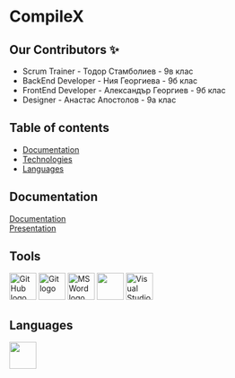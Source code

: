 # CompileX
## Our Contributors ✨
<ul>
  <li>Scrum Trainer - Тодор Стамболиев - 9в клас</li>
  <li>BackEnd Developer - Ния Георгиева - 9б клас</li>
  <li>FrontEnd Developer - Александър Георгиев - 9б клас</li>
  <li>Designer - Анастас Апостолов - 9а клас</li>
</ul>

## Table of contents
- [Documentation](#docs)
- [Technologies](#technologies)
- [Languages](#languages)
  
## Documentation <a name="docs"></a>
[Documentation](https://github.com/codingburgas/sprint-eschool-compilex/blob/main/Documentation/CompileX.docx) <br>
[Presentation](https://github.com/codingburgas/sprint-eschool-compilex/blob/main/Documentation/CompileX.pptx)

## Tools <a name="technologies"></a>
<p align="left">
<img src="https://cdn.worldvectorlogo.com/logos/github-icon-2.svg" alt="GitHub logo" width=48px>
<img src="https://avatars.githubusercontent.com/u/18133?s=200&v=" alt="Git logo" width=48px>
<img src="https://img.icons8.com/fluency/48/000000/microsoft-word-2019.png" alt="MS Word logo" width=48px />
<img src="https://img.icons8.com/fluency/48/000000/microsoft-powerpoint-2019.png" width=48px />
<img src="https://upload.wikimedia.org/wikipedia/commons/thumb/2/2c/Visual_Studio_Icon_2022.svg/1200px-Visual_Studio_Icon_2022.svg.png" alt="Visual Studio logo" width=48px>
</p>

## Languages <a name="languages"></a>
<p align="left">
<img src="https://upload.wikimedia.org/wikipedia/commons/thumb/1/18/ISO_C%2B%2B_Logo.svg/800px-ISO_C%2B%2B_Logo.svg.png" width=48px>
</p>
